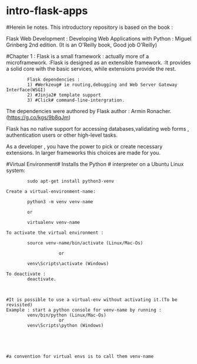 # intro-flask-apps
#Herein lie notes.
This introductory repository is based on the book :

Flask Web Development : Developing Web Applications with Python : Miguel Grinberg 2nd edition. (It is an O'Reilly book, Good job O'Reilly)

#Chapter 1 : Flask is a small framework : actually more of a microframework.
			:Flask is designed as an extensible framework.
			:It provides a solid core with the basic services, while extensions provide the rest.


			Flask dependencies : 
			1) #Werkzeug# ie routing,debugging and Web Server Gateway Interface(WSGI)
			2) #Jinja2# template support
			3) #Click# command-line-intergration.

The dependencies were authored by Flask author : Armin Ronacher.(https://g.co/kgs/9b8qJm)

Flask has no native support for accessing databases,validating web forms , authentication users or other high-level tasks.

As a developer , you have the power to pick or create necessary extensions. In larger frameworks this choices are made for you.

#Virtual Environment#
	Installs the Python # interpreter on a Ubuntu Linux system:

			sudo apt-get install python3-venv

	Create a virtual-environment-name:

			python3 -m venv venv-name

			or

			virtualenv venv-name

	To activate the virtual environment : 

			source venv-name/bin/activate (Linux/Mac-Os)

						or

			venv\Scripts\activate (Windows)

	To deactivate : 
			deactivate.



	#It is possible to use a virtual-env without activating it.(To be revisited)
	Example : start a python console for venv-name by running :
			venv/bin/python (Linux/Mac-Os)
						or
			venv\Scripts\python (Windows)





	#a convention for virtual envs is to call them venv-name